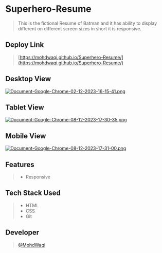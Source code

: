 # Superhero-Resume
> This is the fictional Resume of Batman and it has ability to display different on different screen sizes in short it is responsive.

## Deploy Link
> [https://mohdwaqi.github.io/Superhero-Resume/](https://mohdwaqi.github.io/Superhero-Resume/)

## Desktop View
[![Document-Google-Chrome-02-12-2023-16-15-41.png](https://i.postimg.cc/0yTqdCJy/Document-Google-Chrome-02-12-2023-16-15-41.png)](https://postimg.cc/Mnm4zVDC)

## Tablet View
[![Document-Google-Chrome-08-12-2023-17-30-35.png](https://i.postimg.cc/G2zNNP9Y/Document-Google-Chrome-08-12-2023-17-30-35.png)](https://postimg.cc/cggXtnR4)

## Mobile View
[![Document-Google-Chrome-08-12-2023-17-31-00.png](https://i.postimg.cc/136dP1fy/Document-Google-Chrome-08-12-2023-17-31-00.png)](https://postimg.cc/NKsD7V6n)

## Features
> - Responsive

## Tech Stack Used
> - HTML
> - CSS
> - Git

## Developer
> [@MohdWaqi](https://github.com/MohdWaqi)
